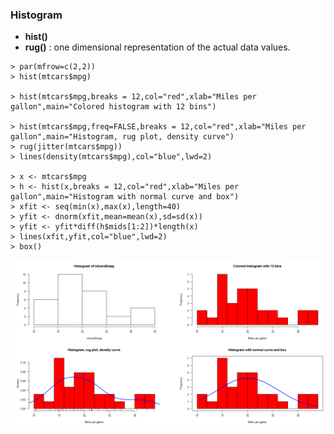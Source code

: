 ### Histogram

* **hist()**
* **rug()** : one dimensional representation of the actual data values.

```
> par(mfrow=c(2,2))
> hist(mtcars$mpg)

> hist(mtcars$mpg,breaks = 12,col="red",xlab="Miles per gallon",main="Colored histogram with 12 bins")

> hist(mtcars$mpg,freq=FALSE,breaks = 12,col="red",xlab="Miles per gallon",main="Histogram, rug plot, density curve")
> rug(jitter(mtcars$mpg))
> lines(density(mtcars$mpg),col="blue",lwd=2)

> x <- mtcars$mpg
> h <- hist(x,breaks = 12,col="red",xlab="Miles per gallon",main="Histogram with normal curve and box")
> xfit <- seq(min(x),max(x),length=40)
> yfit <- dnorm(xfit,mean=mean(x),sd=sd(x))
> yfit <- yfit*diff(h$mids[1:2])*length(x)
> lines(xfit,yfit,col="blue",lwd=2)
> box()
```
![](/ch5-basic-graphs/histogram.PNG)


